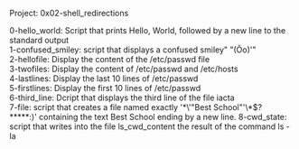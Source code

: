Project: 0x02-shell_redirections

0-hello_world: Script that prints Hello, World, followed by a new line to the standard output  
1-confused_smiley: script that displays a confused smiley" "(Ôo)'"    
2-hellofile: Display the content of the /etc/passwd file   
3-twofiles: Display the content of /etc/passwd and /etc/hosts    
4-lastlines: Display the last 10 lines of /etc/passwd   
5-firstlines: Display the first 10 lines of /etc/passwd   
6-third_line: Dcript that displays the third line of the file iacta    
7-file: script that creates a file named exactly '\*\\'"Best School"\'\\*$\?\*\*\*\*\*:)' containing the text Best School ending by a new line.
8-cwd_state: script that writes into the file ls_cwd_content the result of the command ls -la
